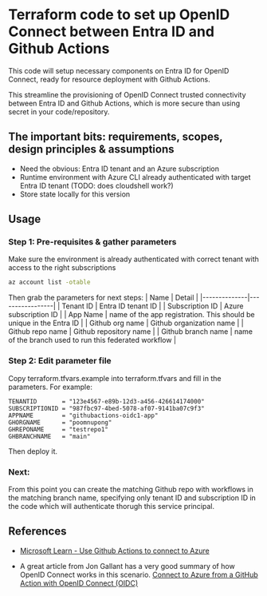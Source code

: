# Terraform code to set up OpenID Connect between Entra ID and Github Actions

This code will setup necessary components on Entra ID for OpenID Connect, ready for resource deployment with Github Actions.

This streamline the provisioning of OpenID Connect trusted connectivity between Entra ID and Github Actions, which is more secure than using secret in your code/repository.

## The important bits: requirements, scopes, design principles & assumptions

- Need the obvious: Entra ID tenant and an Azure subscription
- Runtime environment with Azure CLI already authenticated with target Entra ID tenant (TODO: does cloudshell work?)
- Store state locally for this version

## Usage

### Step 1: Pre-requisites & gather parameters

Make sure the environment is already authenticated with correct tenant with access to the right subscriptions
``` bash
az account list -otable
```
Then grab the parameters for next steps:
| Name         | Detail          |
|--------------|-----------------|
| Tenant ID    | Entra ID tenant ID |
| Subscription ID | Azure subscription ID |
| App Name     | name of the app registration. This should be unique in the Entra ID |
| Github org name | Github organization name |
| Github repo name | Github repository name |
| Github branch name | name of the branch used to run this federated workflow |

### Step 2: Edit parameter file

Copy terraform.tfvars.example into terraform.tfvars and fill in the parameters.
For example:
```
TENANTID       = "123e4567-e89b-12d3-a456-426614174000"
SUBSCRIPTIONID = "987fbc97-4bed-5078-af07-9141ba07c9f3"
APPNAME        = "githubactions-oidc1-app"
GHORGNAME      = "poomnupong"
GHREPONAME     = "testrepo1"
GHBRANCHNAME   = "main"
```

Then deploy it.  

### Next:

From this point you can create the matching Github repo with workflows in the matching branch name, specifying only tenant ID and subscription ID in the code which will authenticate thorugh this service principal.

## References

- [Microsoft Learn - Use Github Actions to connect to Azure](https://learn.microsoft.com/en-us/azure/developer/github/connect-from-azure?tabs=azure-portal%2Clinux#use-the-azure-login-action-with-openid-connect)

- A great article from Jon Gallant  has a very good summary of how OpenID Connect works in this scenario.
[Connect to Azure from a GitHub Action with OpenID Connect (OIDC)](https://github.com/poomnupong/tf-az-ghactions-oidc)
